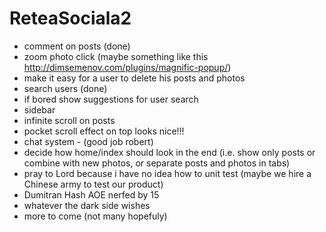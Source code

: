 # ReteaSociala2
- comment on posts (done)
- zoom photo click (maybe something like this http://dimsemenov.com/plugins/magnific-popup/)
- make it easy for a user to delete his posts and photos
- search users (done)
- if bored show suggestions for user search
- sidebar
- infinite scroll on posts
- pocket scroll effect on top looks nice!!!
- chat system - (good job robert)
- decide how home/index should look in the end (i.e. show only posts or combine with new photos, or separate posts and photos in tabs)
- pray to Lord because i have no idea how to unit test (maybe we hire a Chinese army to test our product)
- Dumitran Hash AOE nerfed by 15
- whatever the dark side wishes
- more to come (not many hopefuly)
